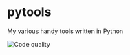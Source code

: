 # pytools
My various handy tools written in Python

![Code quality](https://www.code-inspector.com/project/17382/score/svg)

